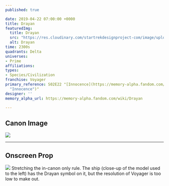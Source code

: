 ```yaml
---
published: true

date: 2019-04-22 07:00:00 +0000
title: Drayan
featuredImg:
  title: Drayan
  src: "https://res.cloudinary.com/startrekdesignproject-com/image/upload/v1555954335/Drayan.png"
  alt: Drayan
time: 2300s
quadrants: Delta
universes:
- Prime
affiliations:
types:
- Species/Civilization
franchise: Voyager
primary_reference: S02E22 "[Innocence](https://memory-alpha.fandom.com/wiki/Innocence
  "Innocence")"
designer: ''
memory_alpha_url: https://memory-alpha.fandom.com/wiki/Drayan

---
```

## Canon Image

![](https://res.cloudinary.com/startrekdesignproject-com/image/upload/v1555954335/Drayan1.jpg)

___
## Onscreen Prop


![](https://res.cloudinary.com/startrekdesignproject-com/image/upload/v1555954335/DrayanProp.jpg) Stretching the in-canon only rule. The ship (close-up of the model used to the left) has the Drayan symbol on it, but the resolution of Voyager is too low to make out. 